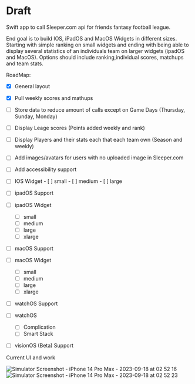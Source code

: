 # Draft
Swift app to call Sleeper.com api for friends fantasy football league. 

End goal is to build IOS, iPadOS and MacOS Widgets in different sizes. Starting with simple ranking on small widgets and ending with being able to display several statistics
of an individuals team on larger widgets (ipadOS and MacOS). Options should include ranking,individual scores, matchups and team stats. 

RoadMap:

- [x] General layout
- [x] Pull weekly scores and mathups
- [ ] Store data to reduce amount of calls except on Game Days (Thursday, Sunday, Monday)
- [ ] Display Leage scores (Points added weekly and rank)
- [ ] Display Players and their stats each that each team own (Season and weekly)
- [ ] Add images/avatars for users with no uploaded image in Sleeper.com
- [ ] Add accessibility support 
- [ ] IOS Widget
      - [ ] small
      - [ ] medium
      - [ ] large
- [ ] ipadOS Support
- [ ] ipadOS Widget
    - [ ] small
    - [ ] medium
    - [ ] large
    - [ ] xlarge
- [ ] macOS Support      
- [ ] macOS Widget
    - [ ] small
    - [ ] medium
    - [ ] large
    - [ ] xlarge
- [ ] watchOS Support
- [ ] watchOS
    - [ ] Complication
    - [ ] Smart Stack
- [ ] visionOS (Beta) Support


Current UI and work


![Simulator Screenshot - iPhone 14 Pro Max - 2023-09-18 at 02 52 16](https://github.com/eljohncena/Draft/assets/70674723/8372fb24-fe29-445e-a3df-fa8ae77cb3ff)
![Simulator Screenshot - iPhone 14 Pro Max - 2023-09-18 at 02 52 23](https://github.com/eljohncena/Draft/assets/70674723/7dee6a08-068c-4b10-9bd6-50ad253997ed)



